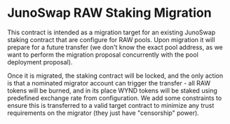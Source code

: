 # JunoSwap RAW Staking Migration

This contract is intended as a migration target for an existing JunoSwap staking contract
that are configure for RAW pools.
Upon migration it will prepare for a future transfer (we don't know the exact pool address,
as we want to perform the migration proposal concurrently with the pool deployment proposal).

Once it is migrated, the staking contract will be locked, and the only action is that
a nominated migrator account can trigger the transfer - all RAW tokens will be burned, and in its place
WYND tokens will be staked using predefined exchange rate from configuration.
We add some constraints to ensure this is transferred to a valid target contract
to minimize any trust requirements on the migrator (they just have "censorship" power).

